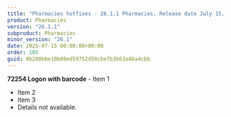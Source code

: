 ```yaml
---
title: "Pharmacies hotfixes - 26.1.1 Pharmacies, Release date July 15, 2025 - Hotfixes"
product: Pharmacies
version: "26.1.1"
subproduct: Pharmacies
minor_version: "26.1"
date: 2025-07-15 00:00:00+00:00
order: 105
guid: 8b200bbe10b09ed59752d50cbe7b3b63a46a4cbb
---
```


**72254 Logon with barcode** - Item 1- Item 2- Item 3- Details not available.
